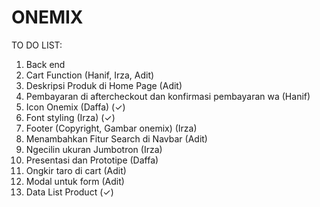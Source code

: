 # ONEMIX

TO DO LIST: 
1. Back end
2. Cart Function (Hanif, Irza, Adit)
4. Deskripsi Produk di Home Page (Adit)
5. Pembayaran di aftercheckout dan konfirmasi pembayaran wa (Hanif)
6. Icon Onemix (Daffa)  (✓)
7. Font styling (Irza) (✓)
8. Footer (Copyright, Gambar onemix) (Irza)
9. Menambahkan Fitur Search di Navbar (Adit)
10. Ngecilin ukuran Jumbotron (Irza)
11. Presentasi dan Prototipe (Daffa)
12. Ongkir taro di cart (Adit)
13. Modal untuk form (Adit)
14. Data List Product (✓)
